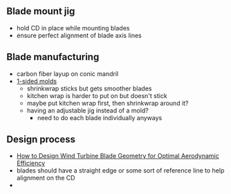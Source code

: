 ## Blade mount jig
- hold CD in place while mounting blades
- ensure perfect alignment of blade axis lines

## Blade manufacturing
- carbon fiber layup on conic mandril
- [1-sided molds](https://www.rcgroups.com/forums/showthread.php?122737-Inside-Story-June-2003)
    - shrinkwrap sticks but gets smoother blades
    - kitchen wrap is harder to put on but doesn't stick
    - maybe put kitchen wrap first, then shrinkwrap around it?
    - having an adjustable jig instead of a mold?
        - need to do each blade individually anyways

## Design process
- [How to Design Wind Turbine Blade Geometry for Optimal Aerodynamic Efficiency](https://www.youtube.com/watch?v=CavfXOt3Dew)
- blades should have a straight edge or some sort of reference line to help alignment on the CD
- 
